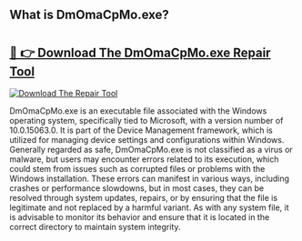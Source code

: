 ## What is DmOmaCpMo.exe? 

# <h2><a href="https://exedetect.com/download.php?DmOmaCpMo.exe">🔗 👉 Download The DmOmaCpMo.exe Repair Tool</a></h2>

[![Download The Repair Tool](https://exedetect.com/download-button.jpg)](https://exedetect.com/download.php?DmOmaCpMo.exe)

DmOmaCpMo.exe is an executable file associated with the Windows operating system, specifically tied to Microsoft, with a version number of 10.0.15063.0. It is part of the Device Management framework, which is utilized for managing device settings and configurations within Windows. Generally regarded as safe, DmOmaCpMo.exe is not classified as a virus or malware, but users may encounter errors related to its execution, which could stem from issues such as corrupted files or problems with the Windows installation. These errors can manifest in various ways, including crashes or performance slowdowns, but in most cases, they can be resolved through system updates, repairs, or by ensuring that the file is legitimate and not replaced by a harmful variant. As with any system file, it is advisable to monitor its behavior and ensure that it is located in the correct directory to maintain system integrity.